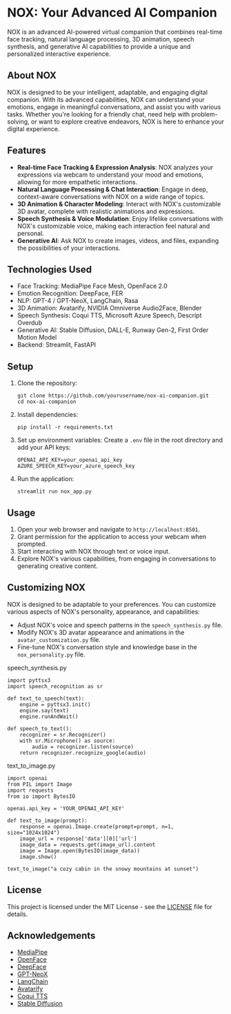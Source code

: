 
# NOX: Your Advanced AI Companion

NOX is an advanced AI-powered virtual companion that combines real-time face tracking, natural language processing, 3D animation, speech synthesis, and generative AI capabilities to provide a unique and personalized interactive experience.

## About NOX

NOX is designed to be your intelligent, adaptable, and engaging digital companion. With its advanced capabilities, NOX can understand your emotions, engage in meaningful conversations, and assist you with various tasks. Whether you're looking for a friendly chat, need help with problem-solving, or want to explore creative endeavors, NOX is here to enhance your digital experience.

## Features

- **Real-time Face Tracking & Expression Analysis**: NOX analyzes your expressions via webcam to understand your mood and emotions, allowing for more empathetic interactions.
- **Natural Language Processing & Chat Interaction**: Engage in deep, context-aware conversations with NOX on a wide range of topics.
- **3D Animation & Character Modeling**: Interact with NOX's customizable 3D avatar, complete with realistic animations and expressions.
- **Speech Synthesis & Voice Modulation**: Enjoy lifelike conversations with NOX's customizable voice, making each interaction feel natural and personal.
- **Generative AI**: Ask NOX to create images, videos, and files, expanding the possibilities of your interactions.

## Technologies Used

- Face Tracking: MediaPipe Face Mesh, OpenFace 2.0
- Emotion Recognition: DeepFace, FER
- NLP: GPT-4 / GPT-NeoX, LangChain, Rasa
- 3D Animation: Avatarify, NVIDIA Omniverse Audio2Face, Blender
- Speech Synthesis: Coqui TTS, Microsoft Azure Speech, Descript Overdub
- Generative AI: Stable Diffusion, DALL-E, Runway Gen-2, First Order Motion Model
- Backend: Streamlit, FastAPI

## Setup

1. Clone the repository:
   ```
   git clone https://github.com/yourusername/nox-ai-companion.git
   cd nox-ai-companion
   ```

2. Install dependencies:
   ```
   pip install -r requirements.txt
   ```

3. Set up environment variables:
   Create a `.env` file in the root directory and add your API keys:
   ```
   OPENAI_API_KEY=your_openai_api_key
   AZURE_SPEECH_KEY=your_azure_speech_key
   ```

4. Run the application:
   ```
   streamlit run nox_app.py
   ```

## Usage

1. Open your web browser and navigate to `http://localhost:8501`.
2. Grant permission for the application to access your webcam when prompted.
3. Start interacting with NOX through text or voice input.
4. Explore NOX's various capabilities, from engaging in conversations to generating creative content.

## Customizing NOX

NOX is designed to be adaptable to your preferences. You can customize various aspects of NOX's personality, appearance, and capabilities:

- Adjust NOX's voice and speech patterns in the `speech_synthesis.py` file.
- Modify NOX's 3D avatar appearance and animations in the `avatar_customization.py` file.
- Fine-tune NOX's conversation style and knowledge base in the `nox_personality.py` file.

speech_synthesis.py
```
import pyttsx3
import speech_recognition as sr

def text_to_speech(text):
    engine = pyttsx3.init()
    engine.say(text)
    engine.runAndWait()

def speech_to_text():
    recognizer = sr.Recognizer()
    with sr.Microphone() as source:
        audio = recognizer.listen(source)
    return recognizer.recognize_google(audio)
```

text_to_image.py
```
import openai
from PIL import Image
import requests
from io import BytesIO

openai.api_key = 'YOUR_OPENAI_API_KEY'

def text_to_image(prompt):
    response = openai.Image.create(prompt=prompt, n=1, size="1024x1024")
    image_url = response['data'][0]['url']
    image_data = requests.get(image_url).content
    image = Image.open(BytesIO(image_data))
    image.show()

text_to_image("a cozy cabin in the snowy mountains at sunset")
```

## License

This project is licensed under the MIT License - see the [LICENSE](LICENSE) file for details.

## Acknowledgements

- [MediaPipe](https://github.com/google/mediapipe)
- [OpenFace](https://github.com/TadasBaltrusaitis/OpenFace)
- [DeepFace](https://github.com/serengil/deepface)
- [GPT-NeoX](https://github.com/EleutherAI/gpt-neox)
- [LangChain](https://github.com/hwchase17/langchain)
- [Avatarify](https://github.com/alievk/avatarify)
- [Coqui TTS](https://github.com/coqui-ai/TTS)
- [Stable Diffusion](https://github.com/CompVis/stable-diffusion)
